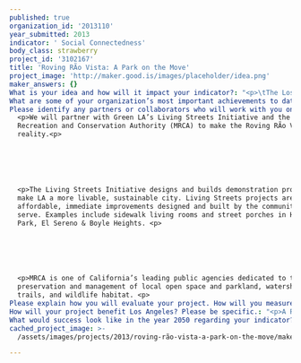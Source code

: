 ```yaml
---
published: true
organization_id: '2013110'
year_submitted: 2013
indicator: ' Social Connectedness'
body_class: strawberry
project_id: '3102167'
title: 'Roving RÃ­o Vista: A Park on the Move'
project_image: 'http://maker.good.is/images/placeholder/idea.png'
maker_answers: {}
What is your idea and how will it impact your indicator?: "<p>\tThe Los Angeles River is one of the last great untapped public spaces in the region.  What if we could make it easy to explore the L.A. River as an outdoor destination and greenway that inspires Angelenos to discover, connect, and create? With a Roving Rio Vista, we can! <p>\t\n\n\n\n\n\n<p>\tWhat is a Roving Rio Vista?<p>\t\n\n\n<p>\tImagine a mobile 21st century park that can help to reclaim the edge and public easements of the L.A. River.  We want to  build an experiential and moveable space for people to discover, connect, and create. With our Roving Rio Vista we will test what people want in their public spaces along the LA River.  Could it be something as simple as a seesaw, or shade, or homemade lemonade? We do know that we want to encourage social interaction and fun on the L.A. River. <p>\t\n\n\n\n\n\n<p>\tWhere will it go?<p>\t\n\n\n\t\n\n\n<p>\tIf you’ve ever been to the L.A. River you know that there are bicyclists, families walking their dogs, equestrians riding to Griffith Park and soon many more kayakers. But there is also so much idle public space (the river is 51 miles long) that is underused and waiting to be transformed. Often these spaces are right next to a key street used by 1000 of Angelenos—like where Glendale, Los Feliz or Fletcher cross the river.  A popup park on these properties allows people to imagine what could be, while bringing it to life. Whether it is through a game of tetherball or a ride on a seesaw, a Roving Rio Vista allows us to experience the exciting possibilities of the river as a new outdoor destination in Los Angeles.<p>\t\n\n\n\n\n\n<p>\tWhy Roving?<p>\t\n\n\n\n\n\n<p>\tWhile we build more greenways and transform the river, we want to experiment and test what works in defining a civic space for all Angelenos to enjoy.  What do people want in this unique outdoor place?  How do we design space that is versatile, affordable, durable, and demonstrates the innovation we seek in transforming the river?  This popup solution will bring people to the river and allow us to test how active civic space can transform communities. .  It will engage a dozen different neighborhoods in building common ground—physically and socially. The park will travel until it can be installed permanently on a site.<p>\t\n\n\n"
What are some of your organization’s most important achievements to date?: "<p>The L.A. River is at the heart of our vision is to make Los Angeles a cleaner, greener, and more connected community. We transform the LA River in order to improve people’s lives by carrying out sustainable land use projects, advocating for riverfriendly public policy, and programs for community benefit.<p>\n\n\n\n\n\n<p>We work to improve the quality of life for Angelenos in four key areas:<p> \n\n\n<p>\t* Create social and economic value along the LA River<p>\t\n\n\n<p>\t* Connect neighborhoods to the LA River and accelerate the corridor’s role as an alternative transport route <p>\t\n\n\n<p>\t* Bring people to the LA River for recreation, community space, and public gatherings<p>\t\n\n\n<p>\t* Enhance the river channel and advance habitat restoration by incorporating green infrastructure improvements.<p>\t\n\n\n\n\n\n<p>Some recent achievements include:<p>\n\n\n<p>\t* Led the development of the first major philanthropic investment on the LA River with an iconic cablestay pedestrianequestrianbicycle bridge in North Atwater,  creating a new destination on the LA River (to break ground this summer)<p>\t\n\n\n\t\n\n\n<p>\t* Secured a $13.3 million commitment to the community from NBC Universal to create LA River bike path connecting a key stretch from Griffith Park to Studio City by spearheading a coalition of environmental and cycling nonprofits<p>\t\n\n\n\n\n\n<p>\t* Championed a broadbased coalition of public, philanthropic, private and nonprofit partners to promote LA River Greenway 2020 campaign — a continuous recreational greenway for public benefit along all 51 miles of the LA River <p>\t\n\n\n\n\n\n<p>\t* Facilitated the funding to open the Elysian Valley Community Garden<p>\t\n\n\n\t\n\n\n<p>\t* Raised $10,000 on Kickstarter to host the firstever L.A. River Bikein Movie Theater in April<p>\t"
Please identify any partners or collaborators who will work with you on this project.: >-
  <p>We will partner with Green LA’s Living Streets Initiative and the Mountains
  Recreation and Conservation Authority (MRCA) to make the Roving RÃ­o Vistas a
  reality.<p>






  <p>The Living Streets Initiative designs and builds demonstration projects to
  make LA a more livable, sustainable city. Living Streets projects are
  affordable, immediate improvements designed and built by the communities they
  serve. Examples include sidewalk living rooms and street porches in Highland
  Park, El Sereno & Boyle Heights. <p>






  <p>MRCA is one of California’s leading public agencies dedicated to the
  preservation and management of local open space and parkland, watershed lands,
  trails, and wildlife habitat. <p>
Please explain how you will evaluate your project. How will you measure success?: "<p>Success will be a welldesigned park that captures public imagination and engages a wider community in revitalizing the LA River. The Roving RÃ­o Vista will kickstart a wider campaign using Twitter, Facebook and GOOD.is to promote its travelling location, update followers and build ongoing interest in its progress. We will keep track of the number of visitors, social media following, demonstration events, games and special events organized around the roving RÃ­o Vistas Park. <p>\n\n\n\n\n\n<p>While we put the project under Social Connectedness, it is a multi beneficial endeavor. We will evaluate the project using the LA2050 criteria areas:<p>\n\n\n\t\n\n\n<p>\tSocial Connectedness<p>\t\n\n\n<p>\t*\tIncrease social interaction <p>\t\n\n\n<p>\t*\tIncrease volunteerism<p>\t\n\n\n<p>\t*\tPromote neighborhood integration<p>\t\n\n\n<p>\t*\tEncourage civic engagement in LA River revitalization\n\n\n\tPromote greater levels of trust & diversity of friendships <p>\t\n\n\n\t\n\n\n<p>\tEnvironmental Quality<p>\t\n\n\n<p>\t*\tIncrease access to green open space <p>\t\n\n\n<p>\t*\tFeature water quality improvements <p>\t\n\n\n<p>\t*\tPromote habitat restoration along the LA River greenway<p>\t\n\n\n\t\n\n\n<p>\tHealth<p>\t\n\n\n<p>\t*      Promote outdoor recreation <p>\t\n\n\n<p>\t*      Improve wellbeing & positive mental attitudes<p>\t"
How will your project benefit Los Angeles? Please be specific.: "<p>A Roving Rio Vista is just one component of a larger effort to make the L.A. River into a great Los Angeles civic space and outdoor destination. Our emerging Greenway 2020 campaign aims to make the entire L.A. River bikeable & walkable by the year 2020. President Obama recognized the L.A. River as one of only two public spaces in California for his America's Great Outdoors initiative to champion conservation and recreation in the 21st century.  A Roving RÃ­o Vista is just one of the many public amenities that could be along the L.A. River, encouraging civic engagement and connectivity.<p>\n\n\nSpecifically, the proposed Roving RÃ­o Vista will:\n\n\n*\tExpand social connectedness and civic engagement by bringing people together in a common space\t\n\n\n*\tIncrease community input on revitalizing the LA River — building healthy urban communities\n\n\n*\tCreate active public space along the LA River \n\n\n*\tPromote the LA River Greenway 2020 campaign to create a continuous greenway for public benefit\t"
What would success look like in the year 2050 regarding your indicator?: "<p>\tTransforming the LA River into a great outdoor destination and civic experience is a gamechanging opportunity to redefine the face and future of Los Angeles.  Initiatives like these can immediately activate the space and begin connecting our vibrant and diverse communities.<p>\t\t\n\n\n<p>The LA River can be a major resource to change the course of LA. It can enhance sustainable transport, water conservation, and expand green space — while creating new opportunities for education, civic engagement, culture, recreation and public art.<p>\n\n\n\t\n\n\n<p>Imagine an exciting new outdoor destination at the heart of Los Angeles, connecting the mountains to the beaches. Every project we complete brings us one step closer to realizing this vision. <p>"
cached_project_image: >-
  /assets/images/projects/2013/roving-rã­o-vista-a-park-on-the-move/maker.good.is/images/placeholder/idea.png

---
```

